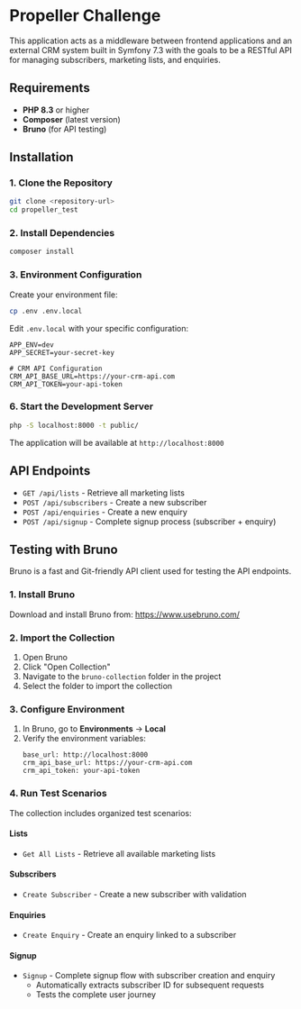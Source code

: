 # Propeller Challenge

This application acts as a middleware between frontend applications and an external CRM system built in Symfony 7.3 with the goals to be a RESTful API for managing subscribers, marketing lists, and enquiries.

## Requirements

- **PHP 8.3** or higher
- **Composer** (latest version)
- **Bruno** (for API testing)

## Installation

### 1. Clone the Repository

```bash
git clone <repository-url>
cd propeller_test
```

### 2. Install Dependencies

```bash
composer install
```

### 3. Environment Configuration

Create your environment file:

```bash
cp .env .env.local
```

Edit `.env.local` with your specific configuration:

```env
APP_ENV=dev
APP_SECRET=your-secret-key

# CRM API Configuration
CRM_API_BASE_URL=https://your-crm-api.com
CRM_API_TOKEN=your-api-token
```

### 6. Start the Development Server

```bash
php -S localhost:8000 -t public/
```

The application will be available at `http://localhost:8000`

## API Endpoints

- `GET /api/lists` - Retrieve all marketing lists
- `POST /api/subscribers` - Create a new subscriber
- `POST /api/enquiries` - Create a new enquiry
- `POST /api/signup` - Complete signup process (subscriber + enquiry)

## Testing with Bruno

Bruno is a fast and Git-friendly API client used for testing the API endpoints.

### 1. Install Bruno

Download and install Bruno from: https://www.usebruno.com/

### 2. Import the Collection

1. Open Bruno
2. Click "Open Collection"
3. Navigate to the `bruno-collection` folder in the project
4. Select the folder to import the collection

### 3. Configure Environment

1. In Bruno, go to **Environments** → **Local**
2. Verify the environment variables:
   ```
   base_url: http://localhost:8000
   crm_api_base_url: https://your-crm-api.com
   crm_api_token: your-api-token
   ```

### 4. Run Test Scenarios

The collection includes organized test scenarios:

#### **Lists**
- `Get All Lists` - Retrieve all available marketing lists

#### **Subscribers**
- `Create Subscriber` - Create a new subscriber with validation

#### **Enquiries**
- `Create Enquiry` - Create an enquiry linked to a subscriber

#### **Signup**
- `Signup` - Complete signup flow with subscriber creation and enquiry
  - Automatically extracts subscriber ID for subsequent requests
  - Tests the complete user journey
